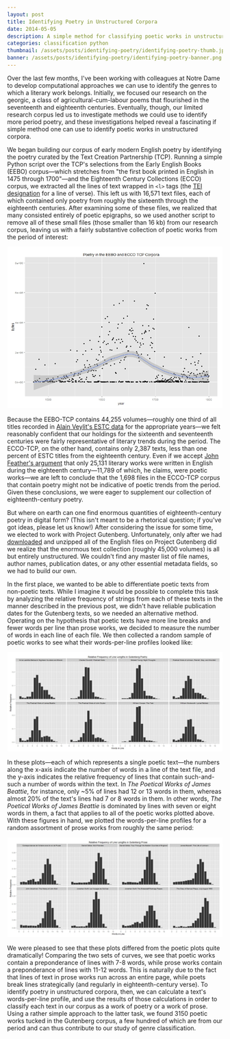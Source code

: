 ```yaml
---
layout: post
title: Identifying Poetry in Unstructured Corpora
date: 2014-05-05
description: A simple method for classifying poetic works in unstructured text corpora.
categories: classification python
thumbnail: /assets/posts/identifying-poetry/identifying-poetry-thumb.jpg
banner: /assets/posts/identifying-poetry/identifying-poetry-banner.png
---
```


Over the last few months, I've been working with colleagues at Notre Dame to develop computational approaches we can use to identify the genres to which a literary work belongs. Initially, we focused our research on the georgic, a class of agricultural-cum-labour poems that flourished in the seventeenth and eighteenth centuries. Eventually, though, our limited research corpus led us to investigate methods we could use to identify more period poetry, and these investigations helped reveal a fascinating if simple method one can use to identify poetic works in unstructured corpora. 

We began building our corpus of early modern English poetry by identifying the poetry curated by the Text Creation Partnership (TCP). Running a simple Python script over the TCP's selections from the Early English Books (EEBO) corpus—which stretches from "the first book printed in English in 1475 through 1700"—and the Eighteenth Century Collections (ECCO) corpus, we extracted all the lines of text wrapped in `<l>` tags (the [TEI designation][tei] for a line of verse). This left us with 16,571 text files, each of which contained only poetry from roughly the sixteenth through the eighteenth centuries. After examining some of these files, we realized that many consisted entirely of poetic epigraphs, so we used another script to remove all of these small files (those smaller than 16 kb) from our research corpus, leaving us with a fairly substantive collection of poetic works from the period of interest:

<img class='large' src='/assets/posts/identifying-poetry/eebo_ecco_tcp_poetry.jpg' alt='Size of the ECCO TCP poetry corpus.'>

Because the EEBO-TCP contains 44,255 volumes—roughly one third of all titles recorded in [Alain Veylit's ESTC data][estc] for the appropriate years—we felt reasonably confident that our holdings for the sixteenth and seventeenth centuries were fairly representative of literary trends during the period. The ECCO-TCP, on the other hand, contains only 2,387 texts, less than one percent of ESTC titles from the eighteenth century. Even if we accept [John Feather's argument][feather] that only 25,131 literary works were written in English during the eighteenth century—11,789 of which, he claims, were poetic works—we are left to conclude that the 1,698 files in the ECCO-TCP corpus that contain poetry might not be indicative of poetic trends from the period. Given these conclusions, we were eager to supplement our collection of eighteenth-century poetry.

But where on earth can one find enormous quantities of eighteenth-century poetry in digital form? (This isn't meant to be a rhetorical question; if you've got ideas, please let us know!) After considering the issue for some time, we elected to work with Project Gutenberg. Unfortunately, only after we had [downloaded][download-gutenberg] and unzipped all of the English files on Project Gutenberg did we realize that the enormous text collection (roughly 45,000 volumes) is all but entirely unstructured. We couldn't find any master list of file names, author names, publication dates, or any other essential metadata fields, so we had to build our own.

In the first place, we wanted to be able to differentiate poetic texts from non-poetic texts. While I imagine it would be possible to complete this task by analyzing the relative frequency of strings from each of these texts in the manner described in the previous post, we didn't have reliable publication dates for the Gutenberg texts, so we needed an alternative method. Operating on the hypothesis that poetic texts have more line breaks and fewer words per line than prose works, we decided to measure the number of words in each line of each file. We then collected a random sample of poetic works to see what their words-per-line profiles looked like:

<img class='large' src='/assets/posts/identifying-poetry/gutenberg_poetry.jpg' alt='Visualization of line length frequency in Project Gutenberg poetry.'>

In these plots—each of which represents a single poetic text—the numbers along the x-axis indicate the number of words in a line of the text file, and the y-axis indicates the relative frequency of lines that contain such-and-such a number of words within the text. In <i>The Poetical Works of James Beattie</i>, for instance, only ~5% of lines had 12 or 13 words in them, whereas almost 20% of the text's lines had 7 or 8 words in them. In other words, <i>The Poetical Works of James Beattie</i> is dominated by lines with seven or eight words in them, a fact that applies to all of the poetic works plotted above. With these figures in hand, we plotted the words-per-line profiles for a random assortment of prose works from roughly the same period:

<img class='large' src='/assets/posts/identifying-poetry/gutenberg_prose.jpg' alt='Visualization of line length frequency in Project Gutenberg prose.'>

We were pleased to see that these plots differed from the poetic plots quite dramatically! Comparing the two sets of curves, we see that poetic works contain a preponderance of lines with 7-8 words, while prose works contain a preponderance of lines with 11-12 words. This is naturally due to the fact that lines of text in prose works run across an entire page, while poets break lines strategically (and regularly in eighteenth-century verse). To identify poetry in unstructured corpora, then, we can calculate a text's words-per-line profile, and use the results of those calculations in order to classify each text in our corpus as a work of poetry or a work of prose. Using a rather simple approach to the latter task, we found 3150 poetic works tucked in the Gutenberg corpus, a few hundred of which are from our period and can thus contribute to our study of genre classification.

[tei]:http://www.tei-c.org/release/doc/tei-p5-doc/en/html/REF-ELEMENTS.html
[estc]:http://estc.ucr.edu/ESTCStatistics.html
[feather]:http://library.oxfordjournals.org/content/s6-VIII/1/32.full.pdf
[download-gutenberg]:http://webapps.stackexchange.com/questions/12311/how-to-download-all-english-books-from-gutenberg